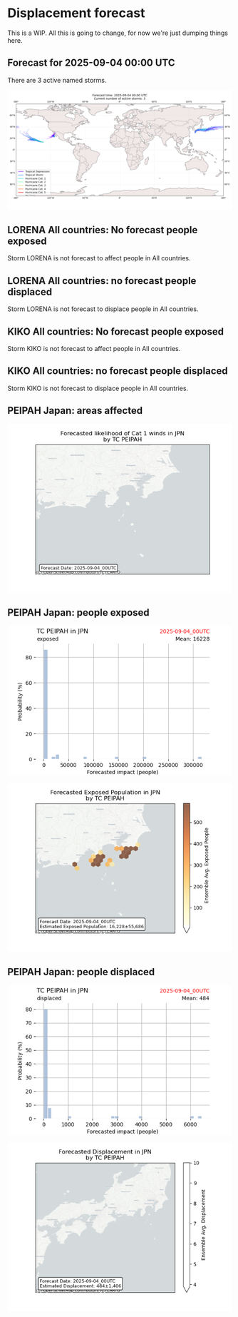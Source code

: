 # Displacement forecast

This is a WIP. All this is going to change, for now we're just dumping things here.

## Forecast for 2025-09-04 00:00 UTC

There are 3 active named storms.

![Active storm ensemble tracks](ECMWF_TC_tracks_20250904000000.png)


## LORENA All countries: No forecast people exposed

Storm LORENA is not forecast to affect people in All countries.


## LORENA All countries: no forecast people displaced

Storm LORENA is not forecast to displace people in All countries.


## KIKO All countries: No forecast people exposed

Storm KIKO is not forecast to affect people in All countries.


## KIKO All countries: no forecast people displaced

Storm KIKO is not forecast to displace people in All countries.


## PEIPAH Japan: areas affected

![Map of areas possibly experiencing Cat 1 winds](impact-map_TC_ECMWF_ens_PEIPAH_2025-09-04_00UTC_JPN_cat1.png)


## PEIPAH Japan: people exposed

![Histogram of possible exposed population](impact-histogram_TC_ECMWF_ens_PEIPAH_2025-09-04_00UTC_JPN_exposed.png)

![Map of possible exposed population](impact-map_TC_ECMWF_ens_PEIPAH_2025-09-04_00UTC_JPN_exposed.png)


## PEIPAH Japan: people displaced

![Histogram of possible displaced population](impact-histogram_TC_ECMWF_ens_PEIPAH_2025-09-04_00UTC_JPN_displaced.png)


![Map of possible displaced population](impact-map_TC_ECMWF_ens_PEIPAH_2025-09-04_00UTC_JPN_displaced.png)


